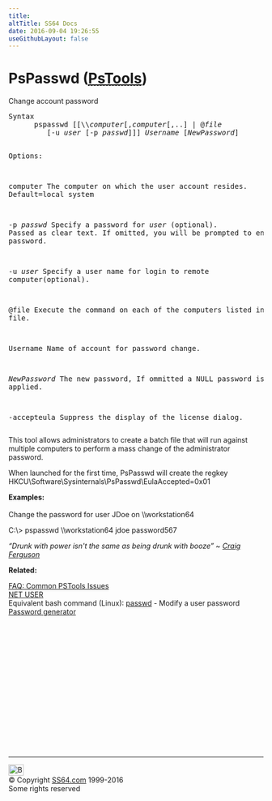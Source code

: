```yaml
---
title:
altTitle: SS64 Docs
date: 2016-09-04 19:26:55
useGithubLayout: false
---
```

<!-- #BeginLibraryItem "/Library/head_nt.lbi" --><!-- #EndLibraryItem --><h1>PsPasswd (<abbr title="Download the PsTools suite"><a href="http://technet.microsoft.com/en-us/sysinternals">PsTools</a></abbr>)</h1>
<p>Change account password</p>
<pre>Syntax
      pspasswd [[\\<i>computer</i>[,<i>computer</i>[,..] | @<i>file</i> 
         [-u <i>user </i>[-p <i>passwd</i>]]] <i>Username </i>[<i>NewPassword</i>]

Options:

   computer   The computer on which the user account resides. Default=local system 

   -p <i>passwd</i>  Specify a password for <i>user</i> (optional). Passed as clear text.
              If omitted, you will be prompted to enter a hidden password.

   -u <i>user</i>    Specify a user name for login to remote computer(optional).

   @file      Execute the command on each of the computers listed in the file.

   Username   Name of account for password change.

  <i>NewPassword</i>  The new password, If ommitted a NULL password is applied.

   -accepteula Suppress the display of the license dialog.</pre>
<p>This tool allows administrators to create a batch file that will run against multiple computers to perform a mass change of the administrator password. </p>
<p>When launched for the first time, PsPasswd will create the regkey <br>
<span class="code">HKCU\Software\Sysinternals\PsPasswd\EulaAccepted=0x01</span></p>
<p><b>  Examples:</b><br>
<br>
Change the password for user JDoe on \\workstation64 </p>
<p class="code"><span class="code">C:\&gt; </span>pspasswd \\workstation64 jdoe password567</p>
<p class="quote"><i>“Drunk with power isn't the same as being drunk with booze” ~ <a href="https://twitter.com/#!/CraigyFerg">Craig Ferguson</a> </i></p>
<p><b>Related:</b></p>
<p><a href="http://forum.sysinternals.com/faq-common-pstools-issues_topic15920.html">FAQ: Common PSTools Issues</a><br>
<a href="netuseroptions.html">NET USER </a><br>
Equivalent  bash command (Linux): <a href="../bash/passwd.html">passwd</a> - Modify a user password<br>
<a href="../pass/pass.html">Password generator</a></p><!-- #BeginLibraryItem "/Library/foot_nt.lbi" --><p>
<!-- windows300 -->
<ins class="adsbygoogle" style="display:inline-block;width:300px;height:250px" data-ad-client="ca-pub-6140977852749469" data-ad-slot="7649547908"></ins>
<script>
(adsbygoogle = window.adsbygoogle || []).push({});
</script></p>
<hr>
<div id="bl" class="footer"><a href="pspasswd.html#"><img src="../images/top.png" width="30" height="22" alt="Back to the Top"></a></div>
<div id="br" class="footer, tagline">© Copyright <a href="http://ss64.com/">SS64.com</a> 1999-2016<br>
Some rights reserved</div><!-- #EndLibraryItem -->

